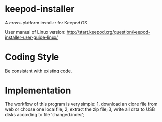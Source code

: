 keepod-installer
================

A cross-platform installer for Keepod OS

User manual of Linux version:
http://start.keepod.org/question/keepod-installer-user-guide-linux/

# Coding Style

Be consistent with existing code.

# Implementation

The workflow of this program is very simple:
1, download an clone file from web or choose one local file;
2, extract the zip file;
3, write all data to USB disks according to file 'changed.index';


